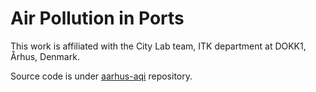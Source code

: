 # Air Pollution in Ports

This work is affiliated with the City Lab team, ITK department at DOKK1, Århus, Denmark.

Source code is under [aarhus-aqi](https://github.com/nussarafirn/aarhus-aqi) repository. 
